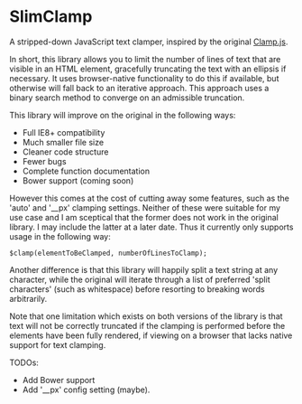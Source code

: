 # SlimClamp
A stripped-down JavaScript text clamper, inspired by the original [Clamp.js](https://github.com/josephschmitt/Clamp.js/).

In short, this library allows you to limit the number of lines of text that are visible in an HTML element, gracefully truncating the text with an ellipsis if necessary. It uses browser-native functionality to do this if available, but otherwise will fall back to an iterative approach. This approach uses a binary search method to converge on an admissible truncation.

This library will improve on the original in the following ways:
- Full IE8+ compatibility
- Much smaller file size
- Cleaner code structure
- Fewer bugs
- Complete function documentation
- Bower support (coming soon)

However this comes at the cost of cutting away some features, such as the 'auto' and '__px' clamping settings. Neither of these were suitable for my use case and I am sceptical that the former does not work in the original library. I may include the latter at a later date. Thus it currently only supports usage in the following way:

```
$clamp(elementToBeClamped, numberOfLinesToClamp);
```
Another difference is that this library will happily split a text string at any character, while the original will iterate through a list of preferred 'split characters' (such as whitespace) before resorting to breaking words arbitrarily.

Note that one limitation which exists on both versions of the library is that text will not be correctly truncated if the clamping is performed before the elements have been fully rendered, if viewing on a browser that lacks native support for text clamping.

TODOs:
- Add Bower support
- Add '__px' config setting (maybe).
